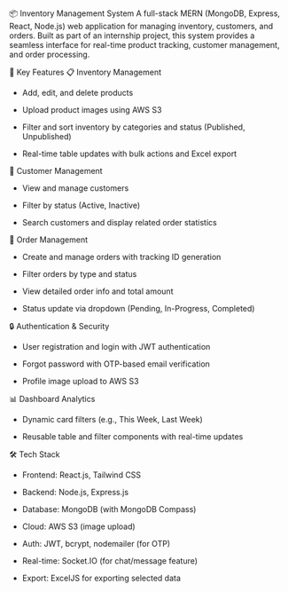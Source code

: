 📦 Inventory Management System
A full-stack MERN (MongoDB, Express, React, Node.js) web application for managing inventory, customers, and orders. Built as part of an internship project, this system provides a seamless interface for real-time product tracking, customer management, and order processing.

🔧 Key Features
📋 Inventory Management

- Add, edit, and delete products

- Upload product images using AWS S3

- Filter and sort inventory by categories and status (Published, Unpublished)

- Real-time table updates with bulk actions and Excel export

👥 Customer Management

- View and manage customers

- Filter by status (Active, Inactive)

- Search customers and display related order statistics

🛒 Order Management

- Create and manage orders with tracking ID generation

- Filter orders by type and status

- View detailed order info and total amount

- Status update via dropdown (Pending, In-Progress, Completed)

🔒 Authentication & Security

- User registration and login with JWT authentication

- Forgot password with OTP-based email verification

- Profile image upload to AWS S3

📊 Dashboard Analytics

- Dynamic card filters (e.g., This Week, Last Week)

- Reusable table and filter components with real-time updates

🛠️ Tech Stack
- Frontend: React.js, Tailwind CSS

- Backend: Node.js, Express.js

- Database: MongoDB (with MongoDB Compass)

- Cloud: AWS S3 (image upload)

- Auth: JWT, bcrypt, nodemailer (for OTP)

- Real-time: Socket.IO (for chat/message feature)

- Export: ExcelJS for exporting selected data

